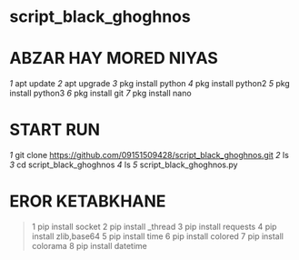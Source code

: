 # script_black_ghoghnos

# ABZAR HAY MORED NIYAS

*1* apt update
*2* apt upgrade
*3* pkg install python
*4* pkg install python2
*5* pkg install python3
*6* pkg install git
*7* pkg install nano

# START RUN

_1_ git clone https://github.com/09151509428/script_black_ghoghnos.git
_2_ ls
_3_ cd script_black_ghoghnos
_4_ ls
_5_ script_black_ghoghnos.py

# EROR KETABKHANE
>1 pip install socket
>2 pip install _thread
>3 pip install requests
>4 pip install zlib,base64
>5 pip install time
>6 pip install colored
>7 pip install colorama
>8 pip install datetime
